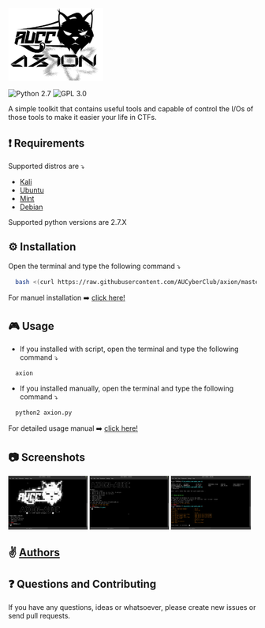 <img src="screenshots/axionLogo.jpg" height ="38%" width="38%"></img> 

![Python 2.7](https://img.shields.io/badge/Python-2.7-yellow.svg)
![GPL 3.0](https://img.shields.io/badge/license-GPLv3-red.svg)

A simple toolkit that contains useful tools and capable of control the I/Os of those tools to make it easier your life in CTFs.

## :exclamation: Requirements

Supported distros are :arrow_heading_down:
* [Kali](https://www.kali.org/)
* [Ubuntu](https://www.ubuntu.com/)
* [Mint](https://linuxmint.com/)
* [Debian](https://www.debian.org/)

Supported python versions are 2.7.X

## ⚙ Installation

Open the terminal and type the following command :arrow_heading_down:
```bash 
  bash <(curl https://raw.githubusercontent.com/AUCyberClub/axion/master/Installiation.sh)
```

For manuel installation :arrow_right: [click here!](https://github.com/AUCyberClub/axion/wiki/(ENG)-Installiation)

## :video_game: Usage

* If you installed with script, open the terminal and type the following command :arrow_heading_down:

```bash
  axion
```
* If you installed manually, open the terminal and type the following command :arrow_heading_down:

```bash
  python2 axion.py
```

For detailed usage manual :arrow_right: [click here!](https://github.com/AUCyberClub/axion/wiki)

## :camera: Screenshots

<img src="screenshots/a1.png" height ="32%" width="32%"></img> 
<img src="screenshots/a2.png" height ="32%" width="32%"></img> 
<img src="screenshots/a3.png" height ="32%" width="32%"></img>

## ✌️ [Authors](https://github.com/AUCyberClub/axion/graphs/contributors)

## :question: Questions and Contributing

If you have any questions, ideas or whatsoever, please create new issues or send pull requests.



